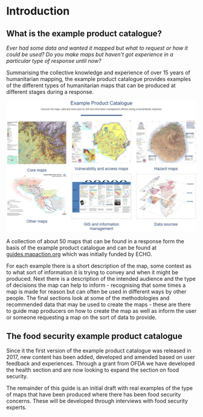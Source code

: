 # Introduction

## What is the example product catalogue?

_Ever had some data and wanted it mapped but what to request or how it could be used? Do you make maps but haven't got experience in a particular type of response until now?_

Summarising the collective knowledge and experience of over 15 years of humanitarian mapping, the example product catalogue provides examples of the different types of humanitarian maps that can be produced at different stages during a response.

![Home page of example product catalogue](.gitbook/assets/epc-homepage.jpg)

A collection of about 50 maps that can be found in a response form the basis of the example product catalogue and can be found at [guides.mapaction.org](https://guides.mapaction.org) which was initially funded by ECHO. 

For each example there is a short description of the map, some context as to what sort of information it is trying to convey and when it might be produced. Next there is a description of the intended audience and the type of decisions the map can help to inform - recognising that some times a map is made for reason but can often be used in different ways by other people. The final sections look at some of the methodologies and recommended data that may be used to create the maps - these are there to guide map producers on how to create the map as well as inform the user or someone requesting a map on the sort of data to provide.

## The food security example product catalogue

Since it the first version of the example product catalogue was released in 2017, new content has been added, developed and amended based on user feedback and experiences. Through a grant from OFDA we have developed the health section and are now looking to expand the section on food security. 

The remainder of this guide is an initial draft with real examples of the type of maps that have been produced where there has been food security concerns. These will be developed through interviews with food security experts. 



